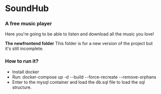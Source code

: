 # SoundHub
### A free music player

Here you're going to be able to listen and download all the music you love!

**The newfrontend folder**
This folder is for a new version of the project but it's still incomplete.

### How to run it?
- Install docker
- Run: docker-compose up -d --build --force-recreate --remove-orphans
- Enter to the mysql container and load the db.sql file to load the sql structure.

